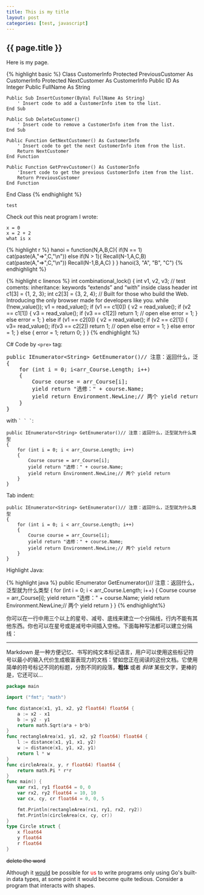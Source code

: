 ```yaml
---
title: This is my title
layout: post
categories: [test, javascript]
---
```


## {{ page.title }}

Here is my page.

<!--?prettify lang=basic linenums=true?-->

{% highlight basic %}
Class CustomerInfo
    Protected PreviousCustomer As CustomerInfo
    Protected NextCustomer As CustomerInfo
    Public ID As Integer
    Public FullName As String

    Public Sub InsertCustomer(ByVal FullName As String)
        ' Insert code to add a CustomerInfo item to the list.
    End Sub

    Public Sub DeleteCustomer()
        ' Insert code to remove a CustomerInfo item from the list.
    End Sub

    Public Function GetNextCustomer() As CustomerInfo
        ' Insert code to get the next CustomerInfo item from the list.
        Return NextCustomer
    End Function

    Public Function GetPrevCustomer() As CustomerInfo
        'Insert code to get the previous CustomerInfo item from the list.
        Return PreviousCustomer
    End Function
End Class
{% endhighlight %}

<!--more-->

`test`

Check *out* this neat program I wrote:

```
x = 0
x = 2 + 2
what is x
```

{% highlight r %}
hanoi = function(N,A,B,C){
  if(N == 1)
    cat(paste(A,"=>",C,"\n")) else
      if(N > 1){
        Recall(N-1,A,C,B)
        cat(paste(A,"=>",C,"\n"))
        Recall(N-1,B,A,C)
      }
}
hanoi(3, "A", "B", "C")
{% endhighlight %}

{% highlight c linenos %}
int combinational_lock() {
		int v1, v2, v3;
		// test coments: inheritance: keywords “extends” and “with” inside class header
		int c1[3] = {1, 2, 3};
		int c2[3] = {3, 2, 4};
		// Built for those who build the Web. Introducing the only browser made for developers like you.
		while (!new_value());
		v1 = read_value();
		if (v1 == c1[0]) {
			v2 = read_value();
			if (v2 == c1[1]) {
				v3 = read_value();
				if (v3 == c1[2]) return 1; // open
				else error = 1;
			} else error = 1;
		} else if (v1 == c2[0]) {
			v2 = read_value();
			if (v2 == c2[1]) {
				v3= read_value();
				if(v3 == c2[2]) return 1; // open
				else error = 1;
			} else error = 1;
		} else {
			error = 1;
			return 0;
		}
}
{% endhighlight %}

C# Code by `<pre>` tag:

<pre class="brush: csharp; highlight: [2,4]">
public IEnumerator&lt;String> GetEnumerator()// 注意：返回什么，泛型就为什么类型
{
    for (int i = 0; i&lt;arr_Course.Length; i++)
    {
        Course course = arr_Course[i];
        yield return "选修：" + course.Name;
        yield return Environment.NewLine;// 两个 yield return
    }
}
</pre>

with `` ` ` ` ``:

```
public IEnumerator<String> GetEnumerator()// 注意：返回什么，泛型就为什么类型
{
    for (int i = 0; i < arr_Course.Length; i++)
    {
        Course course = arr_Course[i];
        yield return "选修：" + course.Name;
        yield return Environment.NewLine;// 两个 yield return
    }
}
```

Tab indent:

	public IEnumerator<String> GetEnumerator()// 注意：返回什么，泛型就为什么类型
	{
		for (int i = 0; i < arr_Course.Length; i++)
		{
			Course course = arr_Course[i];
			yield return "选修：" + course.Name;
			yield return Environment.NewLine;// 两个 yield return
		}
	}

Highlight Java:

{% highlight java %}
public IEnumerator<String> GetEnumerator()// 注意：返回什么，泛型就为什么类型
{
    for (int i = 0; i < arr_Course.Length; i++)
    {
        Course course = arr_Course[i];
        yield return "选修：" + course.Name;
        yield return Environment.NewLine;// 两个 yield return
    }
}
{% endhighlight%}

你可以在一行中用三个以上的星号、减号、底线来建立一个分隔线，行内不能有其他东西。你也可以在星号或是减号中间插入空格。下面每种写法都可以建立分隔线：

- - -

Markdown 是一种方便记忆、书写的纯文本标记语言，用户可以使用这些标记符号以最小的输入代价生成极富表现力的文档：譬如您正在阅读的这份文档。它使用简单的符号标记不同的标题，分割不同的段落，**粗体** 或者 *斜体* 某些文字，更棒的是，它还可以...

<!--?prettify lang=go linenums=true?-->
```go
package main

import ("fmt"; "math")

func distance(x1, y1, x2, y2 float64) float64 {
	a := x2 - x1
	b := y2 - y1
	return math.Sqrt(a*a + b*b)
}
func rectangleArea(x1, y1, x2, y2 float64) float64 {
	l := distance(x1, y1, x1, y2)
	w := distance(x1, y1, x2, y1)
	return l * w
}
func circleArea(x, y, r float64) float64 {
	return math.Pi * r*r
}
func main() {
	var rx1, ry1 float64 = 0, 0
	var rx2, ry2 float64 = 10, 10
	var cx, cy, cr float64 = 0, 0, 5

	fmt.Println(rectangleArea(rx1, ry1, rx2, ry2))
	fmt.Println(circleArea(cx, cy, cr))
}
type Circle struct {
	x float64
	y float64
	r float64
}
```

~~delete the word~~

Although it <u>would</u> be possible for <font color="red">us</font> to write programs only using Go's built-in data types, at some point it would become quite tedious. Consider a program that interacts with shapes.
